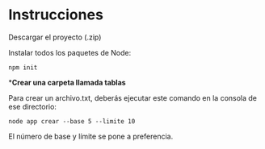 # Instrucciones

Descargar el proyecto (.zip)

Instalar todos los paquetes de Node:

```
npm init
```
***Crear una carpeta llamada tablas**

Para crear un archivo.txt, deberás ejecutar este comando en la consola de ese directorio:

```
node app crear --base 5 --limite 10
```
El número de base y límite se pone a preferencia.
